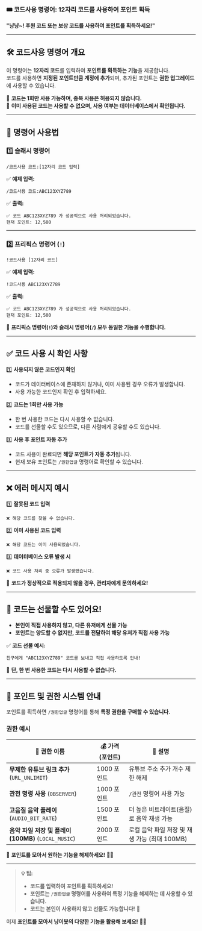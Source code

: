 ### 🎟️ **코드사용 명령어: 12자리 코드를 사용하여 포인트 획득**

**"냥냥~! 후원 코드 또는 보상 코드를 사용하여 포인트를 획득하세요!"**

---

## 🛠️ **코드사용 명령어 개요**

이 명령어는 **12자리 코드**를 입력하여 **포인트를 획득하는 기능**을 제공합니다.  
코드를 사용하면 **지정된 포인트만큼 계정에 추가**되며, 추가된 포인트는 **권한 업그레이드**에 사용할 수 있습니다.

📌 **코드는 1회만 사용 가능하며, 중복 사용은 허용되지 않습니다.**  
📌 **이미 사용된 코드는 사용할 수 없으며, 사용 여부는 데이터베이스에서 확인됩니다.**

---

## 📌 **명령어 사용법**

### **1️⃣ 슬래시 명령어**

```
/코드사용 코드:[12자리 코드 입력]
```

✅ **예제 입력:**

```
/코드사용 코드:ABC123XYZ789
```

✅ **출력:**

```
✅ 코드 ABC123XYZ789 가 성공적으로 사용 처리되었습니다.
현재 포인트: 12,500
```

---

### **2️⃣ 프리픽스 명령어 (`!`)**

```
!코드사용 [12자리 코드]
```

✅ **예제 입력:**

```
!코드사용 ABC123XYZ789
```

✅ **출력:**

```
✅ 코드 ABC123XYZ789 가 성공적으로 사용 처리되었습니다.
현재 포인트: 12,500
```

📌 **프리픽스 명령어(`!`)와 슬래시 명령어(`/`) 모두 동일한 기능을 수행합니다.**

---

## ✅ **코드 사용 시 확인 사항**

1️⃣ **사용되지 않은 코드인지 확인**

-   코드가 데이터베이스에 존재하지 않거나, 이미 사용된 경우 오류가 발생합니다.
-   사용 가능한 코드인지 확인 후 입력하세요.

2️⃣ **코드는 1회만 사용 가능**

-   한 번 사용한 코드는 다시 사용할 수 없습니다.
-   코드를 선물할 수도 있으므로, 다른 사람에게 공유할 수도 있습니다.

3️⃣ **사용 후 포인트 자동 추가**

-   코드 사용이 완료되면 **해당 포인트가 자동 추가**됩니다.
-   현재 보유 포인트는 `/권한업글` 명령어로 확인할 수 있습니다.

---

## ❌ **에러 메시지 예시**

1️⃣ **잘못된 코드 입력**

```
❌ 해당 코드를 찾을 수 없습니다.
```

2️⃣ **이미 사용된 코드 입력**

```
❌ 해당 코드는 이미 사용되었습니다.
```

3️⃣ **데이터베이스 오류 발생 시**

```
❌ 코드 사용 처리 중 오류가 발생했습니다.
```

📌 **코드가 정상적으로 적용되지 않을 경우, 관리자에게 문의하세요!**

---

## 🎁 **코드는 선물할 수도 있어요!**

-   **본인이 직접 사용하지 않고, 다른 유저에게 선물 가능**
-   **포인트는 양도할 수 없지만, 코드를 전달하여 해당 유저가 직접 사용 가능**

✅ **코드 선물 예시:**

```
친구에게 "ABC123XYZ789" 코드를 보내고 직접 사용하도록 안내!
```

📌 **단, 한 번 사용한 코드는 다시 사용할 수 없습니다.**

---

## 🔄 **포인트 및 권한 시스템 안내**

포인트를 획득하면 `/권한업글` 명령어를 통해 **특정 권한을 구매할 수 있습니다.**

### **권한 예시**

| 🏅 권한 이름                                         | 💰 가격 (포인트) | 🔹 설명                                       |
| ---------------------------------------------------- | ---------------- | --------------------------------------------- |
| **무제한 유튜브 링크 추가** (`URL_UNLIMIT`)          | 1000 포인트      | 유튜브 주소 추가 개수 제한 해제               |
| **관전 명령 사용** (`OBSERVER`)                      | 1000 포인트      | `/관전` 명령어 사용 가능                      |
| **고음질 음악 플레이** (`AUDIO_BIT_RATE`)            | 1500 포인트      | 더 높은 비트레이트(음질)로 음악 재생 가능     |
| **음악 파일 저장 및 플레이 (100MB)** (`LOCAL_MUSIC`) | 2000 포인트      | 로컬 음악 파일 저장 및 재생 가능 (최대 100MB) |

📌 **포인트를 모아서 원하는 기능을 해제하세요!** 🎵🐾

---

> **💡 팁:**
>
> -   **코드를 입력하여 포인트를 획득하세요!**
> -   **포인트는 `/권한업글` 명령어를 사용하여 특정 기능을 해제하는 데 사용할 수 있습니다.**
> -   **코드는 본인이 사용하지 않고 선물도 가능합니다!** 🎁

이제 **포인트를 모아서 냥이봇의 다양한 기능을 활용해 보세요!** 🏅😺
